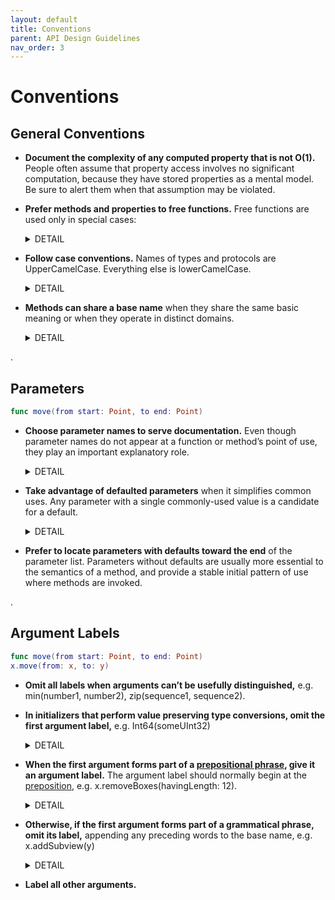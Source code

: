 ```yaml
---
layout: default
title: Conventions
parent: API Design Guidelines
nav_order: 3
---
```


# Conventions

## General Conventions
- **Document the complexity of any computed property that is not O(1).** People often assume that property access involves no significant computation, because they have stored properties as a mental model. Be sure to alert them when that assumption may be violated.

- **Prefer methods and properties to free functions.** Free functions are used only in special cases:
    <details>
    <summary>DETAIL</summary>
    <div markdown="1">

    1. When there’s no obvious self:
        ```swift
        min(x, y, z)
        ```

    2. When the function is an unconstrained generic:
        ```swift
        print(x)
        ```

    3. When function syntax is part of the established domain notation:
        ```swift
        sin(x)
        ```

    </div>
    </details>

- **Follow case conventions.** Names of types and protocols are UpperCamelCase. Everything else is lowerCamelCase.
    <details>
    <summary>DETAIL</summary>
    <div markdown="1">

    [Acronyms and initialisms](https://en.wikipedia.org/wiki/Acronym) that commonly appear as all upper case in American English should be uniformly up- or down-cased according to case conventions:

    ```swift
    var utf8Bytes: [UTF8.CodeUnit]
    var isRepresentableAsASCII = true
    var userSMTPServer: SecureSMTPServer
    ```

    Other acronyms should be treated as ordinary words:

    ```swift
    var radarDetector: RadarScanner
    var enjoysScubaDiving = true
    ```

    </div>
    </details>

- **Methods can share a base name** when they share the same basic meaning or when they operate in distinct domains.
    <details>
    <summary>DETAIL</summary>
    <div markdown="1">

    For example, the following is encouraged, since the methods do essentially the same things:

    ```swift
    ✅
    extension Shape {
        /// Returns `true` iff `other` is within the area of `self`.
        func contains(_ other: Point) -> Bool { ... }

        /// Returns `true` iff `other` is entirely within the area of `self`.
        func contains(_ other: Shape) -> Bool { ... }

        /// Returns `true` iff `other` is within the area of `self`.
        func contains(_ other: LineSegment) -> Bool { ... }
    }
    ```

    And since geometric types and collections are separate domains, this is also fine in the same program:

    ```swift
    ✅
    extension Collection where Element : Equatable {
        /// Returns `true` iff `self` contains an element equal to
        /// `sought`.
        func contains(_ sought: Element) -> Bool { ... }
    }
    ```

    However, these index methods have different semantics, and should have been named differently:

    ```swift
    ❌
    extension Database {
        /// Rebuilds the database's search index
        func index() { ... }

        /// Returns the `n`th row in the given table.
        func index(_ n: Int, inTable: TableID) -> TableRow { ... }
    }
    ```

    Lastly, avoid “overloading on return type” because it causes ambiguities in the presence of type inference.

    ```swift
    ❌
    extension Box {
        /// Returns the `Int` stored in `self`, if any, and
        /// `nil` otherwise.
        func value() -> Int? { ... }

        /// Returns the `String` stored in `self`, if any, and
        /// `nil` otherwise.
        func value() -> String? { ... }
    }
    ```

    </div>
    </details>

.

## Parameters

```swift
func move(from start: Point, to end: Point)
```

- **Choose parameter names to serve documentation.** Even though parameter names do not appear at a function or method’s point of use, they play an important explanatory role.
    <details>
    <summary>DETAIL</summary>
    <div markdown="1">

    Choose these names to make documentation easy to read. For example, these names make documentation read naturally:

    ```swift
    ✅
    /// Return an `Array` containing the elements of `self`
    /// that satisfy `predicate`.
    func filter(_ predicate: (Element) -> Bool) -> [Generator.Element]

    /// Replace the given `subRange` of elements with `newElements`.
    mutating func replaceRange(_ subRange: Range, with newElements: [E])
    ```

    These, however, make the documentation awkward and ungrammatical:

    ```swift
    ❌
    /// Return an `Array` containing the elements of `self`
    /// that satisfy `includedInResult`.
    func filter(_ includedInResult: (Element) -> Bool) -> [Generator.Element]

    /// Replace the range of elements indicated by `r` with
    /// the contents of `with`.
    mutating func replaceRange(_ r: Range, with: [E])
    ```

    </div>
    </details>

- **Take advantage of defaulted parameters** when it simplifies common uses. Any parameter with a single commonly-used value is a candidate for a default.
    <details>
    <summary>DETAIL</summary>
    <div markdown="1">

    Default arguments improve readability by hiding irrelevant information. For example:

    ```swift
    ❌
    let order = lastName.compare(
    royalFamilyName, options: [], range: nil, locale: nil)
    ```

    can become the much simpler:

    ```swift
    ✅
    let order = lastName.compare(royalFamilyName)
    ```

    Default arguments are generally preferable to the use of method families, because they impose a lower cognitive burden on anyone trying to understand the API.

    ```swift
    ✅
    extension String {
        /// ...description...
        public func compare(
            _ other: String, options: CompareOptions = [],
            range: Range? = nil, locale: Locale? = nil
        ) -> Ordering
    }
    ```

    The above may not be simple, but it is much simpler than:

    ```swift
    ❌
    extension String {
        /// ...description 1...
        public func compare(_ other: String) -> Ordering
        /// ...description 2...
        public func compare(_ other: String, options: CompareOptions) -> Ordering
        /// ...description 3...
        public func compare(
            _ other: String, options: CompareOptions, range: Range) -> Ordering
        /// ...description 4...
        public func compare(
            _ other: String, options: StringCompareOptions,
            range: Range, locale: Locale) -> Ordering
    }
    ```

    Every member of a method family needs to be separately documented and understood by users. To decide among them, a user needs to understand all of them, and occasional surprising relationships—for example, foo(bar: nil) and foo() aren’t always synonyms—make this a tedious process of ferreting out minor differences in mostly identical documentation. Using a single method with defaults provides a vastly superior programmer experience.

    </div>
    </details>

- **Prefer to locate parameters with defaults toward the end** of the parameter list. Parameters without defaults are usually more essential to the semantics of a method, and provide a stable initial pattern of use where methods are invoked.

.

## Argument Labels

```swift
func move(from start: Point, to end: Point)
x.move(from: x, to: y) 
```

- **Omit all labels when arguments can’t be usefully distinguished,** e.g. min(number1, number2), zip(sequence1, sequence2).

- **In initializers that perform value preserving type conversions, omit the first argument label,** e.g. Int64(someUInt32)
    <details>
    <summary>DETAIL</summary>
    <div markdown="1">

    The first argument should always be the source of the conversion.

    ```swift
    extension String {
    // Convert `x` into its textual representation in the given radix
    init(_ x: BigInt, radix: Int = 10)   ← Note the initial underscore
    }

    text = "The value is: "
    text += String(veryLargeNumber)
    text += " and in hexadecimal, it's"
    text += String(veryLargeNumber, radix: 16)
    ```

    In “narrowing” type conversions, though, a label that describes the narrowing is recommended.

    ```swift
    extension UInt32 {
    /// Creates an instance having the specified `value`.
    init(_ value: Int16)            ← Widening, so no label
    /// Creates an instance having the lowest 32 bits of `source`.
    init(truncating source: UInt64)
    /// Creates an instance having the nearest representable
    /// approximation of `valueToApproximate`.
    init(saturating valueToApproximate: UInt64)
    }
    ```

    > A value preserving type conversion is a [monomorphism](https://en.wikipedia.org/wiki/Monomorphism), i.e. every difference in the value of the source results in a difference in the value of the result. For example, conversion from Int8 to Int64 is value preserving because every distinct Int8 value is converted to a distinct Int64 value. Conversion in the other direction, however, cannot be value preserving: Int64 has more possible values than can be represented in an Int8.
    > 
    > Note: the ability to retrieve the original value has no bearing on whether a conversion is value preserving.

    </div>
    </details>

- **When the first argument forms part of a [prepositional phrase](https://en.wikipedia.org/wiki/Adpositional_phrase#Prepositional_phrases), give it an argument label.** The argument label should normally begin at the [preposition](https://en.wikipedia.org/wiki/Preposition_and_postposition), e.g. x.removeBoxes(havingLength: 12).
    <details>
    <summary>DETAIL</summary>
    <div markdown="1">

    An exception arises when the first two arguments represent parts of a single abstraction.

    ```swift
    ❌
    a.move(toX: b, y: c)
    a.fade(fromRed: b, green: c, blue: d)
    ```

    In such cases, begin the argument label after the preposition, to keep the abstraction clear.

    ```swift
    ✅
    a.moveTo(x: b, y: c)
    a.fadeFrom(red: b, green: c, blue: d)
    ```

    </div>
    </details>


- **Otherwise, if the first argument forms part of a grammatical phrase, omit its label,** appending any preceding words to the base name, e.g. x.addSubview(y)
    <details>
    <summary>DETAIL</summary>
    <div markdown="1">

    This guideline implies that if the first argument doesn’t form part of a grammatical phrase, it should have a label.

    ```swift
    ✅
    view.dismiss(animated: false)
    let text = words.split(maxSplits: 12)
    let studentsByName = students.sorted(isOrderedBefore: Student.namePrecedes)
    ```

    Note that it’s important that the phrase convey the correct meaning. The following would be grammatical but would express the wrong thing.

    ```swift
    ❌
    view.dismiss(false)   Don't dismiss? Dismiss a Bool?
    words.split(12)       Split the number 12?
    ```

    Note also that arguments with default values can be omitted, and in that case do not form part of a grammatical phrase, so they should always have labels.

    </div>
    </details>

- **Label all other arguments.**
